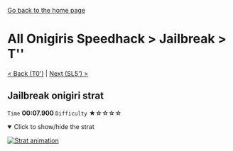 [Go back to the home page](https://github.com/Doublevil/scbspeedrun)

# All Onigiris Speedhack > Jailbreak > T''

[< Back (T0')](https://github.com/Doublevil/scbspeedrun/blob/main/levels/arb_sh/T/T0'.md) | [Next (SL5') >](https://github.com/Doublevil/scbspeedrun/blob/main/levels/arb_sh/sl/SL5'.md)

## Jailbreak onigiri strat

`Time` **00:07.900** `Difficulty` ★☆☆☆☆
<details open>
  <summary>Click to show/hide the strat</summary>

  [![Strat animation](https://github.com/Doublevil/scbspeedrun/blob/main/media/levels/T/T_JailbreakOnigiri.webp)](https://github.com/Doublevil/scbspeedrun/blob/main/media/levels/T/T_JailbreakOnigiri.mp4?raw=true)
</details>
